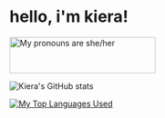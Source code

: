 <h1>hello, i'm kiera!</h1>
<a>
  <img src="https://pronouns.vercel.app/she/her?gradient=earthly" width="256" height="64" alt="My pronouns are she/her">
</a>

![Kiera's GitHub stats](https://github-readme-stats.vercel.app/api?username=kierawr&theme=onedark&show_icons=true)

[![My Top Languages Used](https://github-readme-stats.vercel.app/api/top-langs/?username=kierawr&layout=compact)](https://github.com/kierawr/github-readme-stats)

